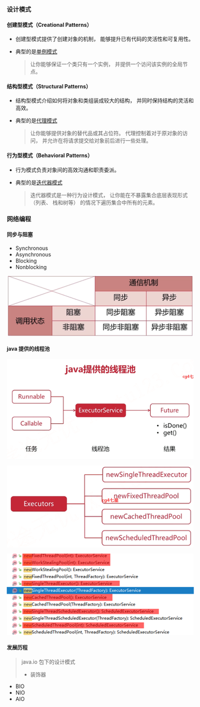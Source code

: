 ### 设计模式

#### 创建型模式（Creational Patterns）

- 创建型模式提供了创建对象的机制， 能够提升已有代码的灵活性和可复用性。

- 典型的是[单例模式](https://refactoringguru.cn/design-patterns/singleton)

  > 让你能够保证一个类只有一个实例， 并提供一个访问该实例的全局节点。

#### 结构型模式（Structural Patterns）

- 结构型模式介绍如何将对象和类组装成较大的结构， 并同时保持结构的灵活和高效。

- 典型的是[代理模式](https://refactoringguru.cn/design-patterns/proxy)

  > 让你能够提供对象的替代品或其占位符。 代理控制着对于原对象的访问， 并允许在将请求提交给对象前后进行一些处理。

#### 行为型模式（Behavioral Patterns）

- 行为模式负责对象间的高效沟通和职责委派。

- 典型的是[迭代器模式](https://refactoringguru.cn/design-patterns/iterator)

  > 迭代器模式是一种行为设计模式， 让你能在不暴露集合底层表现形式 （列表、 栈和树等） 的情况下遍历集合中所有的元素。

### 网络编程

#### 同步与阻塞

- Synchronous
- Asynchronous
- Blocking
- Nonblocking

![image-20220513151404776](../.image/image-20220513151404776.png)

#### java 提供的线程池

![image-20220513191659960](../.image/image-20220513191659960.png)

![image-20220513191648070](../.image/image-20220513191648070.png)

![image-20220513191635709](../.image/image-20220513191635709.png)

#### 发展历程

> java.io 包下的设计模式
>
> - 装饰器

- BIO
- NIO
- AIO

